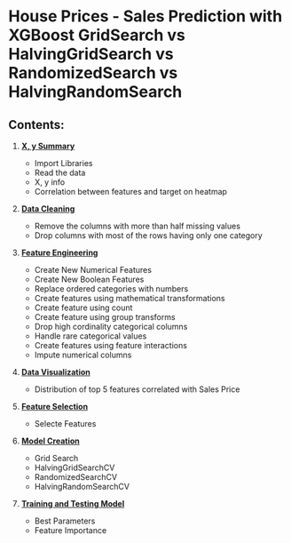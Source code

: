# House Prices - Sales Prediction with XGBoost GridSearch vs HalvingGridSearch vs RandomizedSearch vs HalvingRandomSearch

## Contents:

1. **[X, y Summary](#DF)**
    * Import Libraries
    * Read the data
    * X, y info
    * Correlation between features and target on heatmap
    
2. **[Data Cleaning](#Clean)**
    * Remove the columns with more than half missing values
    * Drop columns with most of the rows having only one category
    
3. **[Feature Engineering](#Feature)**
    * Create New Numerical Features
    * Create New Boolean Features
    * Replace ordered categories with numbers
    * Create features using mathematical transformations
    * Create feature using count
    * Create feature using group transforms
    * Drop high cordinality categorical columns
    * Handle rare categorical values
    * Create features using feature interactions
    * Impute numerical columns
    
4. **[Data Visualization](#Viz)**
    * Distribution of top 5 features correlated with Sales Price
    
5. **[Feature Selection](#Select)**
    * Selecte Features
    
6. **[Model Creation](#Model)**
    * Grid Search
    * HalvingGridSearchCV
    * RandomizedSearchCV
    * HalvingRandomSearchCV
    
7. **[Training and Testing Model](#Test)**
    * Best Parameters
    * Feature Importance

